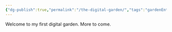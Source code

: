 ```yaml
---
{"dg-publish":true,"permalink":"/the-digital-garden/","tags":"gardenEntry","dgHomeLink":true,"dgPassFrontmatter":false}
---
```



Welcome to my first digital garden.
More to come.